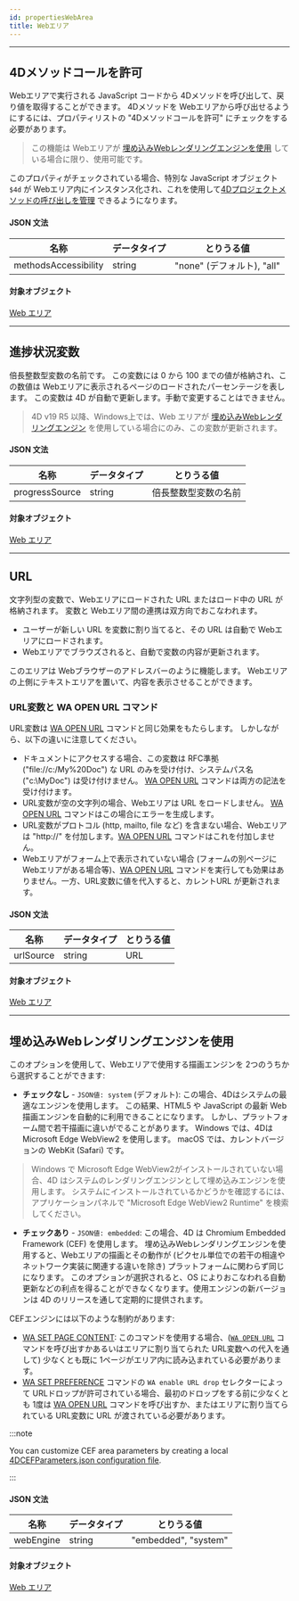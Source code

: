 ```yaml
---
id: propertiesWebArea
title: Webエリア
---
```


---

## 4Dメソッドコールを許可

Webエリアで実行される JavaScript コードから 4Dメソッドを呼び出して、戻り値を取得することができます。 4Dメソッドを Webエリアから呼び出せるようにするには、プロパティリストの "4Dメソッドコールを許可" にチェックをする必要があります。

> この機能は Webエリアが [埋め込みWebレンダリングエンジンを使用](#埋め込みwebレンダリングエンジンを使用) している場合に限り、使用可能です。

このプロパティがチェックされている場合、特別な JavaScript オブジェクト `$4d` が Webエリア内にインスタンス化され、これを使用して[4Dプロジェクトメソッドの呼び出しを管理](webArea_overview.md#4dオブジェクトの使用) できるようになります。

#### JSON 文法

| 名称                   | データタイプ | とりうる値                                    |
| -------------------- | ------ | ---------------------------------------- |
| methodsAccessibility | string | "none" (デフォルト), "all" |

#### 対象オブジェクト

[Web エリア](webArea_overview.md)

---

## 進捗状況変数

倍長整数型変数の名前です。 この変数には 0 から 100 までの値が格納され、この数値は Webエリアに表示されるページのロードされたパーセンテージを表します。 この変数は 4D が自動で更新します。手動で変更することはできません。

> 4D v19 R5 以降、Windows上では、Web エリアが [ 埋め込みWebレンダリングエンジン](#埋め込みwebレンダリングエンジンを使用) を使用している場合にのみ、この変数が更新されます。

#### JSON 文法

| 名称             | データタイプ | とりうる値      |
| -------------- | ------ | ---------- |
| progressSource | string | 倍長整数型変数の名前 |

#### 対象オブジェクト

[Web エリア](webArea_overview.md)

---

## URL

文字列型の変数で、Webエリアにロードされた URL またはロード中の URL が格納されます。 変数と Webエリア間の連携は双方向でおこなわれます。

- ユーザーが新しい URL を変数に割り当てると、その URL は自動で Webエリアにロードされます。
- Webエリアでブラウズされると、自動で変数の内容が更新されます。

このエリアは Webブラウザーのアドレスバーのように機能します。 Webエリアの上側にテキストエリアを置いて、内容を表示させることができます。

### URL変数と WA OPEN URL コマンド

URL変数は [WA OPEN URL](https://doc.4d.com/4Dv18/4D/18/WA-OPEN-URL.301-4504841.ja.html) コマンドと同じ効果をもたらします。 しかしながら、以下の違いに注意してください。

- ドキュメントにアクセスする場合、この変数は RFC準拠 ("file://c:/My%20Doc") な URL のみを受け付け、システムパス名 ("c:\MyDoc") は受け付けません。 [WA OPEN URL](https://doc.4d.com/4Dv18/4D/18/WA-OPEN-URL.301-4504841.ja.html) コマンドは両方の記法を受け付けます。
- URL変数が空の文字列の場合、Webエリアは URL をロードしません。 [WA OPEN URL](https://doc.4d.com/4dv19/help/command/ja/page1020.html) コマンドはこの場合にエラーを生成します。
- URL変数がプロトコル (http, mailto, file など) を含まない場合、Webエリアは "http://" を付加します。[WA OPEN URL](https://doc.4d.com/4dv19/help/command/ja/page1020.html) コマンドはこれを付加しません。
- Webエリアがフォーム上で表示されていない場合 (フォームの別ページに Webエリアがある場合等)、[WA OPEN URL](https://doc.4d.com/4dv19/help/command/ja/page1020.html) コマンドを実行しても効果はありません。一方、URL変数に値を代入すると、カレントURL が更新されます。

#### JSON 文法

| 名称        | データタイプ | とりうる値 |
| --------- | ------ | ----- |
| urlSource | string | URL   |

#### 対象オブジェクト

[Web エリア](webArea_overview.md)

---

## 埋め込みWebレンダリングエンジンを使用

このオプションを使用して、Webエリアで使用する描画エンジンを 2つのうちから選択することができます:

- **チェックなし** - `JSON値: system` (デフォルト): この場合、4Dはシステムの最適なエンジンを使用します。 この結果、HTML5 や JavaScript の最新 Web描画エンジンを自動的に利用できることになります。 しかし、プラットフォーム間で若干描画に違いがでることがあります。 Windows では、4Dは Microsoft Edge WebView2 を使用します。 macOS では、カレントバージョンの WebKit (Safari) です。

> Windows で Microsoft Edge WebView2がインストールされていない場合、4D はシステムのレンダリングエンジンとして埋め込みエンジンを使用します。 システムにインストールされているかどうかを確認するには、アプリケーションパネルで "Microsoft Edge WebView2 Runtime" を検索してください。

- **チェックあり** - `JSON値: embedded`: この場合、4D は Chromium Embedded Framework (CEF) を使用します。 埋め込みWebレンダリングエンジンを使用すると、Webエリアの描画とその動作が (ピクセル単位での若干の相違やネットワーク実装に関連する違いを除き) プラットフォームに関わらず同じになります。 このオプションが選択されると、OS によりおこなわれる自動更新などの利点を得ることができなくなります。使用エンジンの新バージョンは 4D のリリースを通して定期的に提供されます。

CEFエンジンには以下のような制約があります:

- [WA SET PAGE CONTENT](https://doc.4d.com/4dv19/help/command/ja/page1037.html): このコマンドを使用する場合、([`WA OPEN URL`](https://doc.4d.com/4dv19/help/command/ja/page1020.html) コマンドを呼び出すかあるいはエリアに割り当てられた URL変数への代入を通して) 少なくとも既に 1ページがエリア内に読み込まれている必要があります。
- [WA SET PREFERENCE](https://doc.4d.com/4dv19/help/command/ja/page1041.html) コマンドの `WA enable URL drop` セレクターによって URLドロップが許可されている場合、最初のドロップをする前に少なくとも 1度は [WA OPEN URL](https://doc.4d.com/4dv19/help/command/ja/page1020.html) コマンドを呼び出すか、またはエリアに割り当てられている URL変数に URL が渡されている必要があります。

:::note

You can customize CEF area parameters by creating a local [4DCEFParameters.json configuration file](webArea_overview.md#4dcefparametersjson).

:::

#### JSON 文法

| 名称        | データタイプ | とりうる値                |
| --------- | ------ | -------------------- |
| webEngine | string | "embedded", "system" |

#### 対象オブジェクト

[Web エリア](webArea_overview.md)
